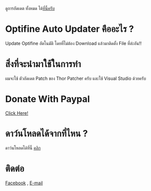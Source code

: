 
ดูการอัดเดต ทั้งหมด ได้[ที่นี้ครับ](http://oau.boyphongsakorn.ga/)
# Optifine Auto Updater คืออะไร ?
Update Optifine อัตโนมัติ โดยที่ไม่ต้อง Download แล้วมาติดตั้ง File ที่ล่ะอัน!!
# สิ่งที่จะนำมาใช้ในการทำ
ผมจะใช้ ตัวอัดเดต Patch ของ Thor Patcher ครับ และใช้ Visual Studio ด้วยครับ
# Donate With Paypal
[Click Here!](https://streampro.io/tip/yoyoyo1556)
# ดาว์นโหลดได้จากที่ไหน ?
ดาว์นโหลดได้ที่นี้ [คลิก](http://ouo.io/5u80j)

# ติดต่อ
[Facebook](https://www.facebook.com/boyphongsakorn.ga) , [E-mail](mailto:boyphongsakorn@outlook.com)
